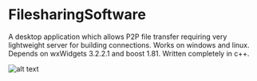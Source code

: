 # FilesharingSoftware
A desktop application which allows P2P file transfer requiring very lightweight server for building connections. Works on windows and linux. Depends on wxWidgets 3.2.2.1 and boost 1.81. Written completely in c++.

![alt text](https://i.imgur.com/EskpWYV.png "The app under ubuntu")
